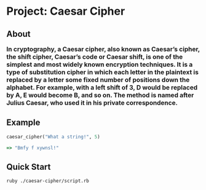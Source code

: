 # Project: Caesar Cipher

## About
<p style="font-weight:bold; font-size:16px;" >
In cryptography, a Caesar cipher, also known as Caesar’s cipher, the shift cipher, Caesar’s code or Caesar shift, is one of the simplest and most widely known encryption techniques. It is a type of substitution cipher in which each letter in the plaintext is replaced by a letter some fixed number of positions down the alphabet. For example, with a left shift of 3, D would be replaced by A, E would become B, and so on. The method is named after Julius Caesar, who used it in his private correspondence.
</p>


## Example
```rb
caesar_cipher("What a string!", 5)

=> "Bmfy f xywnsl!"

```

## Quick Start
    ruby ./caesar-cipher/script.rb